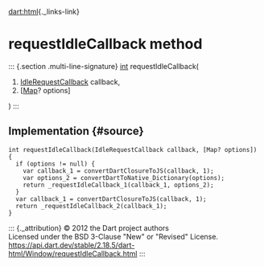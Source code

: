 [dart:html](../../dart-html/dart-html-library){._links-link}

requestIdleCallback method
==========================

::: {.section .multi-line-signature}
[int](../../dart-core/int-class) requestIdleCallback(

1.  [IdleRequestCallback](../idlerequestcallback) callback,
2.  \[[Map](../../dart-core/map-class)? options\]

)
:::

Implementation {#source}
--------------

``` {.language-dart data-language="dart"}
int requestIdleCallback(IdleRequestCallback callback, [Map? options]) {
  if (options != null) {
    var callback_1 = convertDartClosureToJS(callback, 1);
    var options_2 = convertDartToNative_Dictionary(options);
    return _requestIdleCallback_1(callback_1, options_2);
  }
  var callback_1 = convertDartClosureToJS(callback, 1);
  return _requestIdleCallback_2(callback_1);
}
```

::: {._attribution}
© 2012 the Dart project authors\
Licensed under the BSD 3-Clause \"New\" or \"Revised\" License.\
<https://api.dart.dev/stable/2.18.5/dart-html/Window/requestIdleCallback.html>
:::
